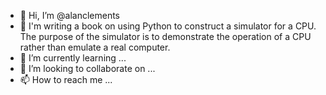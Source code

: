 - 👋 Hi, I’m @alanclements
- 👀 I'm writing a book on using Python to construct a simulator for a CPU. The purpose of the simulator is to demonstrate the operation of a CPU rather than emulate a real computer.
- 🌱 I’m currently learning ...
- 💞️ I’m looking to collaborate on ...
- 📫 How to reach me ...

<!---
alanclements/alanclements is a ✨ special ✨ repository because its `README.md` (this file) appears on your GitHub profile.
You can click the Preview link to take a look at your changes.
--->
